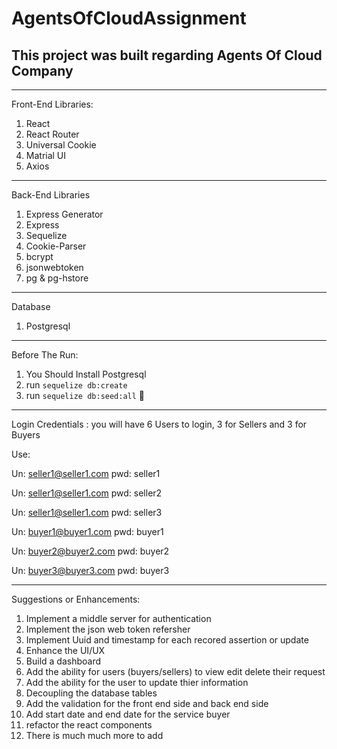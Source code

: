 # AgentsOfCloudAssignment

## This project was built regarding Agents Of Cloud Company


---

Front-End Libraries:

1. React
2. React Router
3. Universal Cookie 
4. Matrial UI
5. Axios

---

Back-End Libraries

1. Express Generator
2. Express
3. Sequelize
4. Cookie-Parser
5. bcrypt
6. jsonwebtoken
7. pg & pg-hstore

---

Database

1. Postgresql

---

Before The Run:

1. You Should Install Postgresql
2. run `sequelize db:create`
3. run `sequelize db:seed:all` :rose:


---

Login Credentials : you will have 6 Users to login, 3 for Sellers and 3 for Buyers 

Use: 

Un: seller1@seller1.com pwd: seller1

Un: seller1@seller1.com pwd: seller2

Un: seller1@seller1.com pwd: seller3

Un: buyer1@buyer1.com pwd: buyer1

Un: buyer2@buyer2.com pwd: buyer2

Un: buyer3@buyer3.com pwd: buyer3

----

Suggestions or Enhancements:

1. Implement a middle server for authentication 
2. Implement the json web token refersher 
3. Implement Uuid and timestamp for each recored assertion or update
4. Enhance the UI/UX
5. Build a dashboard 
6. Add the ability for users (buyers/sellers) to view edit delete their request 
7. Add the ability for the user to update thier information
8. Decoupling the database tables 
9. Add the validation for the front end side  and back end side 
10. Add start date and end date for the service buyer 
11. refactor the react components
12. There is much much more to add 


